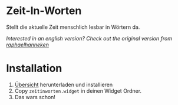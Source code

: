 # Zeit-In-Worten
Stellt die aktuelle Zeit menschlich lesbar in Wörtern da.

*Interested in an english version? Check out the original version from [raphaelhanneken](https://github.com/raphaelhanneken/time-in-words)*

# Installation

1. [Übersicht](https://github.com/felixhageloh/uebersicht) herunterladen und installieren
2. Copy `zeitinworten.widget` in deinen Widget Ordner.
3. Das wars schon!
